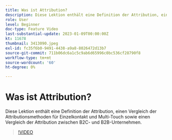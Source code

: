 ```yaml
---
title: Was ist Attribution?
description: Diese Lektion enthält eine Definition der Attribution, einen Vergleich der Attributionsmethoden für Einzelkontakt und Multi-Touch sowie einen Vergleich der Attribution zwischen B2C- und B2B-Unternehmen.
role: User
level: Beginner
doc-type: Feature Video
last-substantial-update: 2023-01-09T00:00:00Z
kt: 11678
thumbnail: 3413090.jpeg
exl-id: fc35f6b0-9491-4438-a9a8-8026472d13b7
source-git-commit: 711b06dc6a1c5c9ab6d65996c0bc536cf28790f8
workflow-type: tm+mt
source-wordcount: '60'
ht-degree: 0%

---
```


# Was ist Attribution?

Diese Lektion enthält eine Definition der Attribution, einen Vergleich der Attributionsmethoden für Einzelkontakt und Multi-Touch sowie einen Vergleich der Attribution zwischen B2C- und B2B-Unternehmen.

>[!VIDEO](https://video.tv.adobe.com/v/3413090/?quality=12&learn=on)
